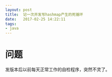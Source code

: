 ```yaml
---
layout: post
title:  记一次并发写hashmap产生的死循环
date:   2017-02-25 14:22:11
tags:
- java
---
```


# 问题
发版本后以前每天正常工作的自检程序，突然不灵了。
